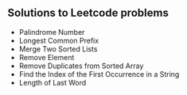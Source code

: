 ## Solutions to Leetcode problems
- Palindrome Number
- Longest Common Prefix
- Merge Two Sorted Lists
- Remove Element
- Remove Duplicates from Sorted Array
- Find the Index of the First Occurrence in a String
- Length of Last Word